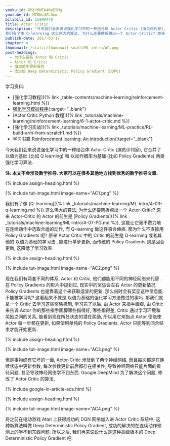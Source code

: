 ```yaml
---
youku_id: XMjY0NTA4NzE5Mg
youtube_id: HTONz4ZLGxw
bilibili_id: 15990440
title: Actor Critic
description: "今天我们会来说说强化学习中的一种结合体 Actor Critic (演员评判家), 它合并了 以值为基础 (比如 Q learning) 和 以动作概率为基础 (比如 Policy Gradients) 两类强化学习算法.
我们有了像 Q-learning 这么伟大的算法, 为什么还要瞎折腾出一个 Actor-Critic? 原来 Actor-Critic 的 Actor 的前生是 Policy Gradients , 这能让它毫不费力地在连续动作中选取合适的动作, 而 Q-learning 做这件事会瘫痪. 那为什么不直接用 Policy Gradients 呢? 原来 Actor Critic 中的 Critic 的前生是 Q-learning 或者其他的 以值为基础的学习法 , 能进行单步更新, 而传统的 Policy Gradients 则是回合更新, 这降低了学习效率."
publish-date: 2017-03-17
chapter: 4
thumbnail: /static/thumbnail-small/ML-intro/AC.png
post-headings:
  - 为什么要有 Actor 和 Critic
  - Actor 和 Critic
  - 增加单步更新属性
  - 改进版 Deep Deterministic Policy Gradient (DDPG)
---
```


学习资料:
  * [强化学习教程]({% link _table-contents/machine-learning/reinforcement-learning.html %})
  * [强化学习模拟程序](https://www.youtube.com/watch?v=G5BDgzxfLvA&list=PLXO45tsB95cLYyEsEylpPvTY-8ErPt2O_){:target="_blank"}
  * [Actor Critic Python 教程]({% link _tutorials/machine-learning/reinforcement-learning/6-1-actor-critic.md %})
  * [强化学习实战]({% link _tutorials/machine-learning/ML-practice/RL-build-arm-from-scratch1.md %})
  * 学习书籍 [Reinforcement learning: An introduction](http://ufal.mff.cuni.cz/~straka/courses/npfl114/2016/sutton-bookdraft2016sep.pdf){:target="_blank"}

今天我们会来说说强化学习中的一种结合体 Actor Critic (演员评判家), 它合并了 以值为基础 (比如 Q learning) 和 以动作概率为基础 (比如 Policy Gradients) 两类强化学习算法.

**注: 本文不会涉及数学推导. 大家可以在很多其他地方找到优秀的数学推导文章.**

 {% include assign-heading.html %}

{% include tut-image.html image-name="AC1.png" %}


我们有了像 [Q-learning]({% link _tutorials/machine-learning/ML-intro/4-03-q-learning.md %}) 这么伟大的算法, 为什么还要瞎折腾出一个 Actor-Critic? 原来 Actor-Critic 的 Actor 的前生是
[Policy Gradients]({% link _tutorials/machine-learning/ML-intro/4-07-PG.md %}), 这能让它毫不费力地在连续动作中选取合适的动作, 而 Q-learning 做这件事会瘫痪. 那为什么不直接用 Policy Gradients 呢? 原来 Actor Critic 中的 Critic 的前生是 Q-learning 或者其他的 以值为基础的学习法 , 能进行单步更新, 而传统的 Policy Gradients 则是回合更新, 这降低了学习效率.


 {% include assign-heading.html %}

{% include tut-image.html image-name="AC2.png" %}

现在我们有两套不同的体系, Actor 和 Critic, 他们都能用不同的神经网络来代替 . 在 Policy Gradients 的影片中提到过,  现实中的奖惩会左右 Actor 的更新情况. Policy Gradients 也是靠着这个来获取适宜的更新. 那么何时会有奖惩这种信息能不能被学习呢? 这看起来不就是 以值为基础的强化学习方法做过的事吗. 那我们就拿一个 Critic  去学习这些奖惩机制, 学习完了以后. 由 Actor 来指手画脚, 由 Critic 来告诉 Actor 你的那些指手画脚哪些指得好, 哪些指得差, Critic 通过学习环境和奖励之间的关系, 能看到现在所处状态的潜在奖励, 所以用它来指点 Actor 便能使 Actor 每一步都在更新, 如果使用单纯的 Policy Gradients, Actor 只能等到回合结束才能开始更新.


 {% include assign-heading.html %}

{% include tut-image.html image-name="AC3.png" %}

但是事物终有它坏的一面, Actor-Critic 涉及到了两个神经网络, 而且每次都是在连续状态中更新参数,  每次参数更新前后都存在相关性, 导致神经网络只能片面的看待问题, 甚至导致神经网络学不到东西. Google DeepMind 为了解决这个问题, 修改了 Actor Critic 的算法,

{% include google-in-article-ads.html %}


 {% include assign-heading.html %}

{% include tut-image.html image-name="AC4.png" %}

将之前在电动游戏 Atari 上获得成功的 DQN 网络加入进 Actor Critic 系统中,  这种新算法叫做 Deep Deterministic Policy Gradient, 成功的解决的在连续动作预测上的学不到东西问题. 所以之后, 我们再来说说什么是这种高级版本的 Deep Deterministic Policy Gradient 吧.

